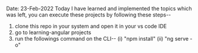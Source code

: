 Date: 23-Feb-2022
Today I have learned and implemented the topics which was left, you can execute these projects by following these steps--
1. clone this repo in your system and open it in your vs code IDE
2. go to learning-angular projects
3. run the followings command on the CLI--
   (i) "npm install"
   (ii) "ng serve -o"
